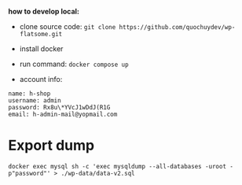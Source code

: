 **how to develop local:**

- clone source code: `git clone https://github.com/quochuydev/wp-flatsome.git`

- install docker

- run command: `docker compose up`

- account info:

```
name: h-shop
username: admin
password: Rx8u\*YVcJ1wDdJ(R1G
email: h-admin-mail@yopmail.com
```

# Export dump

```
docker exec mysql sh -c 'exec mysqldump --all-databases -uroot -p"password"' > ./wp-data/data-v2.sql
```
